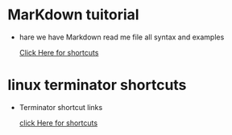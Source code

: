 # MarKdown tuitorial 

- hare we have Markdown read me file all syntax and examples
  
  [Click Here for shortcuts](https://www.markdownguide.org/basic-syntax)

# linux terminator shortcuts

- Terminator shortcut links

  [click Here for shortcuts](https://defkey.com/terminator-terminal-emulator-shortcuts)
